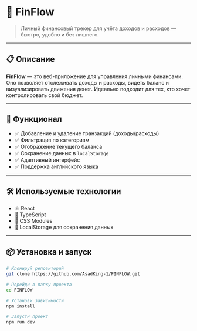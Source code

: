 # 💸 FinFlow

> Личный финансовый трекер для учёта доходов и расходов — быстро, удобно и без лишнего.

---

## 📋 Описание

**FinFlow** — это веб-приложение для управления личными финансами. Оно позволяет отслеживать доходы и расходы, видеть баланс и визуализировать движения денег. Идеально подходит для тех, кто хочет контролировать свой бюджет.

---

## 🚀 Функционал

- ✅ Добавление и удаление транзакций (доходы/расходы)
- ✅ Фильтрация по категориям
- ✅ Отображение текущего баланса
- ✅ Сохранение данных в `localStorage`
- ✅ Адаптивный интерфейс
- ✅ Поддержка английского языка 

---

## 🛠️ Используемые технологии

- ⚛️ React
- 🔡 TypeScript
- 🎨 CSS Modules 
- 💾 LocalStorage для сохранения данных

---

## 📦 Установка и запуск

```bash
# Клонируй репозиторий
git clone https://github.com/AsadKing-1/FINFLOW.git

# Перейди в папку проекта
cd FINFLOW

# Установи зависимости
npm install

# Запусти проект
npm run dev
